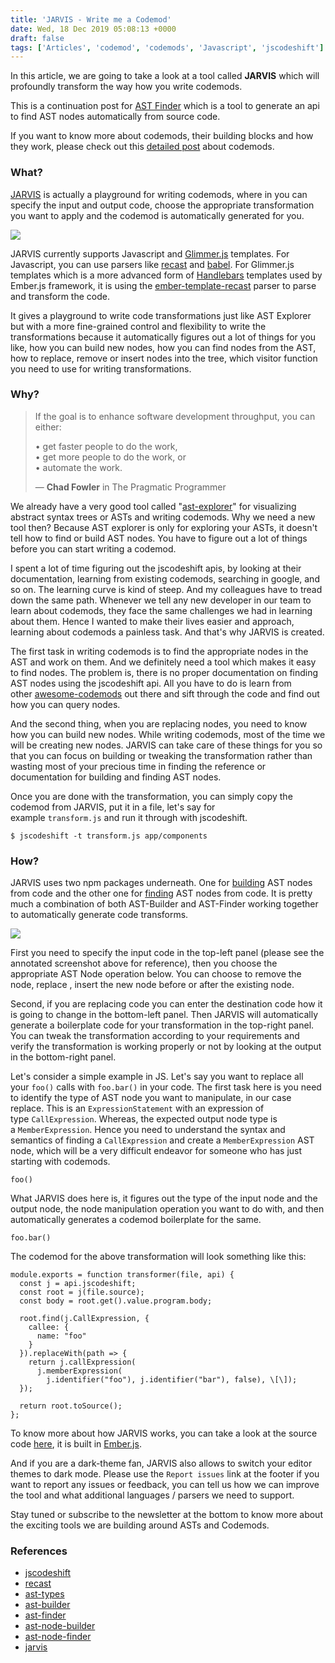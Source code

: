 ```yaml
---
title: 'JARVIS - Write me a Codemod'
date: Wed, 18 Dec 2019 05:08:13 +0000
draft: false
tags: ['Articles', 'codemod', 'codemods', 'Javascript', 'jscodeshift']
---
```


In this article, we are going to take a look at a tool called **JARVIS** which will profoundly transform the way how you write codemods.

This is a continuation post for [AST Finder](http://hangaroundtheweb.com/2019/12/ast-finder-finding-ast-nodes-from-code/) which is a tool to generate an api to find AST nodes automatically from source code.

If you want to know more about codemods, their building blocks and how they work, please check out this [detailed post](http://hangaroundtheweb.com/2019/03/codemods-the-new-age-saviors-for-js-developers/) about codemods.

### What?

[JARVIS](https://rajasegar.github.io/jarvis/) is actually a playground for writing codemods, where in you can specify the input and output code, choose the appropriate transformation you want to apply and the codemod is automatically generated for you.

![](http://hangaroundtheweb.com/wp-content/uploads/2019/12/jarvis-annotated.jpg)

JARVIS currently supports Javascript and [Glimmer.js](https://glimmerjs.com) templates. For Javascript, you can use parsers like [recast](https://github.com/benjamn/recast) and [babel](https://babeljs.io). For Glimmer.js templates which is a more advanced form of [Handlebars](https://handlebarsjs.com/) templates used by Ember.js framework, it is using the [ember-template-recast](https://github.com/ember-template-lint/ember-template-recast) parser to parse and transform the code.

It gives a playground to write code transformations just like AST Explorer but with a more fine-grained control and flexibility to write the transformations because it automatically figures out a lot of things for you like, how you can build new nodes, how you can find nodes from the AST, how to replace, remove or insert nodes into the tree, which visitor function you need to use for writing transformations.

### Why?

> If the goal is to enhance software development throughput, you can either:
> 
> • get faster people to do the work,  
> • get more people to do the work, or  
> • automate the work.
> 
> ― **Chad Fowler** in The Pragmatic Programmer

We already have a very good tool called "[ast-explorer](https://astexplorer.net/)" for visualizing abstract syntax trees or ASTs and writing codemods. Why we need a new tool then? Because AST explorer is only for exploring your ASTs, it doesn't tell how to find or build AST nodes. You have to figure out a lot of things before you can start writing a codemod.

I spent a lot of time figuring out the jscodeshift apis, by looking at their documentation, learning from existing codemods, searching in google, and so on. The learning curve is kind of steep. And my colleagues have to tread down the same path. Whenever we tell any new developer in our team to learn about codemods, they face the same challenges we had in learning about them. Hence I wanted to make their lives easier and approach, learning about codemods a painless task. And that's why JARVIS is created.

The first task in writing codemods is to find the appropriate nodes in the AST and work on them. And we definitely need a tool which makes it easy to find nodes. The problem is, there is no proper documentation on finding AST nodes using the jscodeshift api. All you have to do is learn from other [awesome-codemods](https://github.com/rajasegar/awesome-codemods) out there and sift through the code and find out how you can query nodes.

And the second thing, when you are replacing nodes, you need to know how you can build new nodes. While writing codemods, most of the time we will be creating new nodes. JARVIS can take care of these things for you so that you can focus on building or tweaking the transformation rather than wasting most of your precious time in finding the reference or documentation for building and finding AST nodes.

Once you are done with the transformation, you can simply copy the codemod from JARVIS, put it in a file, let's say for example `transform.js` and run it through with jscodeshift.

```
$ jscodeshift -t transform.js app/components

```

### How?

JARVIS uses two npm packages underneath. One for [building](https://github.com/rajasegar/ast-node-finder) AST nodes from code and the other one for [finding](https://github.com/rajasegar/ast-node-finder) AST nodes from code. It is pretty much a combination of both AST-Builder and AST-Finder working together to automatically generate code transforms.

![](http://hangaroundtheweb.com/wp-content/uploads/2019/12/jarvis-arch.png)

First you need to specify the input code in the top-left panel (please see the annotated screenshot above for reference), then you choose the appropriate AST Node operation below. You can choose to remove the node, replace , insert the new node before or after the existing node.

Second, if you are replacing code you can enter the destination code how it is going to change in the bottom-left panel. Then JARVIS will automatically generate a boilerplate code for your transformation in the top-right panel. You can tweak the transformation according to your requirements and verify the transformation is working properly or not by looking at the output in the bottom-right panel.

Let's consider a simple example in JS. Let's say you want to replace all your `foo()` calls with `foo.bar()` in your code. The first task here is you need to identify the type of AST node you want to manipulate, in our case replace. This is an `ExpressionStatement` with an expression of type `CallExpression`. Whereas, the expected output node type is a `MemberExpression`. Hence you need to understand the syntax and semantics of finding a `CallExpression` and create a `MemberExpression` AST node, which will be a very difficult endeavor for someone who has just starting with codemods.

```
foo()

```

What JARVIS does here is, it figures out the type of the input node and the output node, the node manipulation operation you want to do with, and then automatically generates a codemod boilerplate for the same.

```
foo.bar()

```

The codemod for the above transformation will look something like this:

```
module.exports = function transformer(file, api) {
  const j = api.jscodeshift;
  const root = j(file.source);
  const body = root.get().value.program.body;

  root.find(j.CallExpression, {
    callee: {
      name: "foo"
    }
  }).replaceWith(path => {
    return j.callExpression(
      j.memberExpression(
        j.identifier("foo"), j.identifier("bar"), false), \[\]);
  });

  return root.toSource();
};
```

To know more about how JARVIS works, you can take a look at the source code [here](https://github.com/rajasegar/jarvis), it is built in [Ember.js](https://emberjs.com/).

And if you are a dark-theme fan, JARVIS also allows to switch your editor themes to dark mode. Please use the `Report issues` link at the footer if you want to report any issues or feedback, you can tell us how we can improve the tool and what additional languages / parsers we need to support.

Stay tuned or subscribe to the newsletter at the bottom to know more about the exciting tools we are building around ASTs and Codemods.

### References

*   [jscodeshift](https://github.com/facebook/jscodeshift)
*   [recast](https://github.com/benjamn/recast)
*   [ast-types](https://github.com/benjamn/ast-types)
*   [ast-builder](https://rajasegar.github.io/ast-builder/)
*   [ast-finder](https://rajasegar.github.io/ast-finder/)
*   [ast-node-builder](https://github.com/rajasegar/ast-node-builder)
*   [ast-node-finder](https://github.com/rajasegar/ast-node-finder)
*   [jarvis](https://github.com/rajasegar/jarvis)